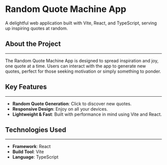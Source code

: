 # Random Quote Machine App

A delightful web application built with Vite, React, and TypeScript, serving up inspiring quotes at random.

## About the Project
-------------------

The Random Quote Machine App is designed to spread inspiration and joy, one quote at a time. Users can interact with the app to generate new quotes, perfect for those seeking motivation or simply something to ponder.

## Key Features
-------------

* **Random Quote Generation**: Click to discover new quotes.
* **Responsive Design**: Enjoy on all your devices.
* **Lightweight & Fast**: Built with performance in mind using Vite and React.

## Technologies Used
--------------------

* **Framework**: React
* **Build Tool**: Vite
* **Language**: TypeScript


